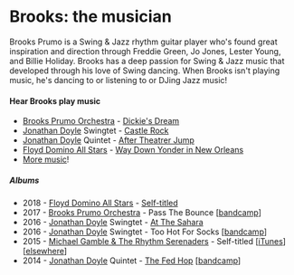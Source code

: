 # Brooks: the musician

Brooks Prumo is a Swing & Jazz rhythm guitar player who's found great inspiration and direction through Freddie Green, Jo Jones, Lester Young, and Billie Holiday. Brooks has a deep passion for Swing & Jazz music that developed through his love of Swing dancing. When Brooks isn't playing music, he's dancing to or listening to or DJing Jazz music!


#### Hear Brooks play music

- [Brooks Prumo Orchestra] - [Dickie's Dream](http://youtu.be/hvG0EazG8H8)
- [Jonathan Doyle] Swingtet - [Castle Rock](http://youtu.be/Th-TDynahJs)
- [Jonathan Doyle] Quintet - [After Theatrer Jump](http://youtu.be/dlIOiQO4BtY)
- [Floyd Domino All Stars] - [Way Down Yonder in New Orleans](http://youtu.be/YUwNz8Ax8Zk)
- [More music](https://www.youtube.com/playlist?list=PLoW6-AN5ru1V--gUJLTnP1bYja59CmmHo)!

##### Albums

- 2018 - [Floyd Domino All Stars] - [Self-titled](http://smarturl.it/floyddomino)
- 2017 - [Brooks Prumo Orchestra] - Pass The Bounce [[bandcamp](http://brooksprumoorchestra.bandcamp.com/album/pass-the-bounce)]
- 2016 - [Jonathan Doyle] Swingtet - [At The Sahara](http://www.jonathandoylemusic.com/at-the-sahara)
- 2016 - [Jonathan Doyle] Swingtet - Too Hot For Socks [[bandcamp](http://jonathandoyle.bandcamp.com/album/too-hot-for-socks)]
- 2015 - [Michael Gamble & The Rhythm Serenaders] - Self-titled [[iTunes](https://itunes.apple.com/us/album/michael-gamble-rhythm-serenaders/id1121446386)] [[elsewhere](https://clg.lnk.to/iLmKa)]
- 2014 - [Jonathan Doyle] Quintet - [The Fed Hop](http://www.jonathandoylemusic.com/new-products/the-fed-hop) [[bandcamp](https://jonathandoyle.bandcamp.com/album/the-fed-hop)]

[Brooks Prumo Orchestra]: http://www.brooksprumoorchestra.com/
[Jonathan Doyle]: http://www.jonathandoylemusic.com/
[Michael Gamble & The Rhythm Serenaders]: http://www.rhythmserenaders.com/
[Floyd Domino All Stars]: https://www.facebook.com/floyddallstars/
